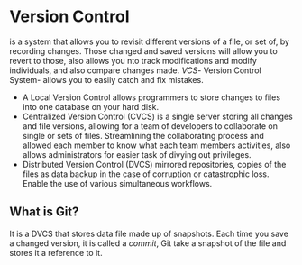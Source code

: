 
# Version Control
is a system that allows you to revisit different versions of a file, or set of, by recording changes.  Those changed and saved versions will allow you to revert to those, also allows you nto track modifications and modify individuals, and also compare changes made.  *VCS*- Version Control System- allows you to easily catch and fix mistakes.
  * A Local Version Control allows programmers to store changes to files into one database on your hard disk.
  * Centralized Version Control (CVCS) is a single server storing all changes and file versions, allowing for a team of developers to collaborate on single or sets of files.  Streamlining the collaborating process and allowed each member to know what each team members activities, also allows administrators for easier task of divying out privileges.
  * Distributed Version Control (DVCS) mirrored repositories, copies of the files as data backup in the case of corruption or catastrophic loss.  Enable the use of various simultaneous workflows.
  
## What is Git?
It is a DVCS that stores data file made up of snapshots.  Each time you save a changed version, it is called a *commit*, Git take a snapshot of the file and stores it a reference to it.  
